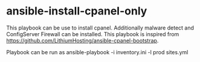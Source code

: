 # ansible-install-cpanel-only
This playbook can be use to install cpanel. Additionally malware detect and ConfigServer Firewall can be installed.  This playbook is inspired from https://github.com/LithiumHosting/ansible-cpanel-bootstrap.

Playbook can be run as
ansible-playbook -i inventory.ini -l prod sites.yml
